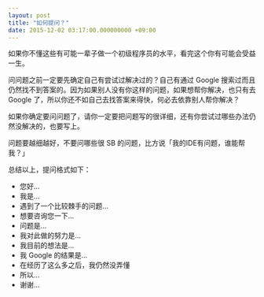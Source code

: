 ```yaml
---
layout: post
title: "如何提问？"
date: 2015-12-02 03:17:00.000000000 +09:00
---
```


如果你不懂这些有可能一辈子做一个初级程序员的水平，看完这个你有可能会受益一生。

问问题之前一定要先确定自己有尝试过解决过的？自己有通过 Google 搜索过而且仍然找不到答案的。因为如果别人没有你这样的问题，如果想帮你解决，也只有去 Google 了，所以你还不如自己去找答案来得快，何必去依靠别人帮你解决？

如果你确定要问问题了，请你一定要把问题写的很详细，还有你尝试过哪些办法仍然没解决的，也要写上。

问题要越细越好，不要问哪些很 SB 的问题，比方说「我的IDE有问题，谁能帮我？」

总结以上，提问格式如下：

* 您好...
* 我是...
* 遇到了一个比较棘手的问题...
* 想要咨询您一下...
* 问题是...
* 我对此做的努力是...
* 我目前的想法是...
* 我 Google 的结果是...
* 在经历了这么多之后，我仍然没弄懂
* 所以...
* 谢谢...
